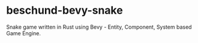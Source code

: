 # beschund-bevy-snake
Snake game written in Rust using Bevy - Entity, Component, System based Game Engine.

